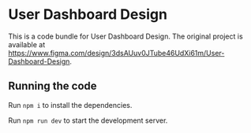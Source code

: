 
  # User Dashboard Design

  This is a code bundle for User Dashboard Design. The original project is available at https://www.figma.com/design/3dsAUuv0JTube46UdXi61m/User-Dashboard-Design.

  ## Running the code

  Run `npm i` to install the dependencies.

  Run `npm run dev` to start the development server.
  